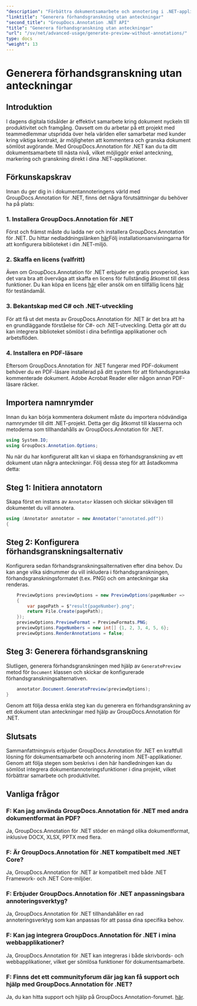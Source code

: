 ```yaml
---
"description": "Förbättra dokumentsamarbete och annotering i .NET-applikationer med GroupDocs.Annotation för .NET. Annotera, markera och granska enkelt dokument med detta kraftfulla bibliotek."
"linktitle": "Generera förhandsgranskning utan anteckningar"
"second_title": "GroupDocs.Annotation .NET API"
"title": "Generera förhandsgranskning utan anteckningar"
"url": "/sv/net/advanced-usage/generate-preview-without-annotations/"
type: docs
"weight": 13
---
```


# Generera förhandsgranskning utan anteckningar

## Introduktion
I dagens digitala tidsålder är effektivt samarbete kring dokument nyckeln till produktivitet och framgång. Oavsett om du arbetar på ett projekt med teammedlemmar utspridda över hela världen eller samarbetar med kunder kring viktiga kontrakt, är möjligheten att kommentera och granska dokument sömlöst avgörande. Med GroupDocs.Annotation för .NET kan du ta ditt dokumentsamarbete till nästa nivå, vilket möjliggör enkel anteckning, markering och granskning direkt i dina .NET-applikationer.
## Förkunskapskrav
Innan du ger dig in i dokumentannoteringens värld med GroupDocs.Annotation för .NET, finns det några förutsättningar du behöver ha på plats:
### 1. Installera GroupDocs.Annotation för .NET
Först och främst måste du ladda ner och installera GroupDocs.Annotation för .NET. Du hittar nedladdningslänken [här](https://releases.groupdocs.com/annotation/net/)Följ installationsanvisningarna för att konfigurera biblioteket i din .NET-miljö.
### 2. Skaffa en licens (valfritt)
Även om GroupDocs.Annotation för .NET erbjuder en gratis provperiod, kan det vara bra att överväga att skaffa en licens för fullständig åtkomst till dess funktioner. Du kan köpa en licens [här](https://purchase.groupdocs.com/buy) eller ansök om en tillfällig licens [här](https://purchase.groupdocs.com/temporary-license/) för teständamål.
### 3. Bekantskap med C# och .NET-utveckling
För att få ut det mesta av GroupDocs.Annotation för .NET är det bra att ha en grundläggande förståelse för C#- och .NET-utveckling. Detta gör att du kan integrera biblioteket sömlöst i dina befintliga applikationer och arbetsflöden.
### 4. Installera en PDF-läsare
Eftersom GroupDocs.Annotation för .NET fungerar med PDF-dokument behöver du en PDF-läsare installerad på ditt system för att förhandsgranska kommenterade dokument. Adobe Acrobat Reader eller någon annan PDF-läsare räcker.

## Importera namnrymder
Innan du kan börja kommentera dokument måste du importera nödvändiga namnrymder till ditt .NET-projekt. Detta ger dig åtkomst till klasserna och metoderna som tillhandahålls av GroupDocs.Annotation för .NET.

```csharp
using System.IO;
using GroupDocs.Annotation.Options;
```

Nu när du har konfigurerat allt kan vi skapa en förhandsgranskning av ett dokument utan några anteckningar. Följ dessa steg för att åstadkomma detta:
## Steg 1: Initiera annotatorn
Skapa först en instans av `Annotator` klassen och skickar sökvägen till dokumentet du vill annotera.
```csharp
using (Annotator annotator = new Annotator("annotated.pdf"))
{
```
## Steg 2: Konfigurera förhandsgranskningsalternativ
Konfigurera sedan förhandsgranskningsalternativen efter dina behov. Du kan ange vilka sidnummer du vill inkludera i förhandsgranskningen, förhandsgranskningsformatet (t.ex. PNG) och om anteckningar ska renderas.
```csharp
    PreviewOptions previewOptions = new PreviewOptions(pageNumber =>
    {
        var pagePath = $"result{pageNumber}.png";
        return File.Create(pagePath);
    });
    previewOptions.PreviewFormat = PreviewFormats.PNG;
    previewOptions.PageNumbers = new int[] {1, 2, 3, 4, 5, 6};
    previewOptions.RenderAnnotations = false;
```
## Steg 3: Generera förhandsgranskning
Slutligen, generera förhandsgranskningen med hjälp av `GeneratePreview` metod för `Document` klassen och skickar de konfigurerade förhandsgranskningsalternativen.
```csharp
    annotator.Document.GeneratePreview(previewOptions);
}
```
Genom att följa dessa enkla steg kan du generera en förhandsgranskning av ett dokument utan anteckningar med hjälp av GroupDocs.Annotation för .NET.

## Slutsats
Sammanfattningsvis erbjuder GroupDocs.Annotation för .NET en kraftfull lösning för dokumentsamarbete och annotering inom .NET-applikationer. Genom att följa stegen som beskrivs i den här handledningen kan du sömlöst integrera dokumentannoteringsfunktioner i dina projekt, vilket förbättrar samarbete och produktivitet.
## Vanliga frågor
### F: Kan jag använda GroupDocs.Annotation för .NET med andra dokumentformat än PDF?
Ja, GroupDocs.Annotation för .NET stöder en mängd olika dokumentformat, inklusive DOCX, XLSX, PPTX med flera.
### F: Är GroupDocs.Annotation för .NET kompatibelt med .NET Core?
Ja, GroupDocs.Annotation för .NET är kompatibelt med både .NET Framework- och .NET Core-miljöer.
### F: Erbjuder GroupDocs.Annotation för .NET anpassningsbara annoteringsverktyg?
Ja, GroupDocs.Annotation för .NET tillhandahåller en rad annoteringsverktyg som kan anpassas för att passa dina specifika behov.
### F: Kan jag integrera GroupDocs.Annotation för .NET i mina webbapplikationer?
Ja, GroupDocs.Annotation för .NET kan integreras i både skrivbords- och webbapplikationer, vilket ger sömlösa funktioner för dokumentsamarbete.
### F: Finns det ett communityforum där jag kan få support och hjälp med GroupDocs.Annotation för .NET?
Ja, du kan hitta support och hjälp på GroupDocs.Annotation-forumet. [här](https://forum.groupdocs.com/c/annotation/10).